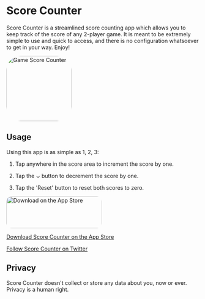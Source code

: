 # Score Counter

Score Counter is a streamlined score counting app which allows you to keep track of the score of any 2-player game. It is meant to be extremely simple to use and quick to access, and there is no configuration whatsoever to get in your way. Enjoy!

<a href="https://apps.apple.com/us/app/game-score-counter/id1396261289?itscg=30200&amp;itsct=apps_box_appicon" style="width: 170px; height: 170px; border-radius: 22%; overflow: hidden; display: inline-block; vertical-align: middle;"><img src="https://is5-ssl.mzstatic.com/image/thumb/Purple125/v4/bc/fc/27/bcfc2736-11d5-a831-b782-9ee0ac1b38a4/AppIcon-0-1x_U007emarketing-0-7-0-85-220.png/540x540bb.jpg&h=85215f29a98c8fd44f6fe947eb47c66d" alt="Game Score Counter" style="width: 170px; height: 170px; border-radius: 22%; overflow: hidden; display: inline-block; vertical-align: middle;"></a>

## Usage

Using this app is as simple as 1, 2, 3:

1. Tap anywhere in the score area to increment the score by one.

2. Tap the ⌄ button to decrement the score by one.

3. Tap the 'Reset' button to reset both scores to zero.

<a href="https://apps.apple.com/us/app/game-score-counter/id1396261289?itsct=apps_box_badge&amp;itscg=30200" style="display: inline-block; overflow: hidden; border-radius: 13px; width: 250px; height: 83px;"><img src="https://tools.applemediaservices.com/api/badges/download-on-the-app-store/black/en-us?size=250x83&amp;releaseDate=1532304000&h=063cade013887365807d071c7b1b3f68" alt="Download on the App Store" style="border-radius: 13px; width: 250px; height: 83px;"></a>

[Download Score Counter on the App Store](https://apps.apple.com/us/app/game-score-counter/id1396261289) 

[Follow Score Counter on Twitter](https://twitter.com/scorecounterapp)

## Privacy

Score Counter doesn't collect or store any data about you, now or ever. Privacy is a human right.

